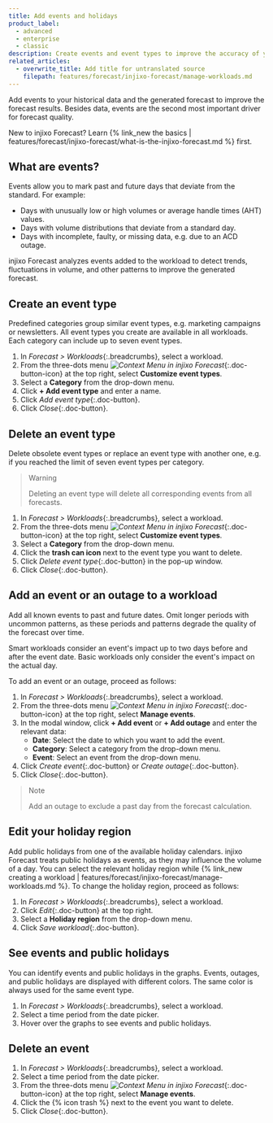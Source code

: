 ```yaml
---
title: Add events and holidays
product_label:
  - advanced
  - enterprise
  - classic
description: Create events and event types to improve the accuracy of your forecast
related_articles:
  - overwrite_title: Add title for untranslated source
    filepath: features/forecast/injixo-forecast/manage-workloads.md
---
```


Add events to your historical data and the generated forecast to improve the forecast results. Besides data, events are the second most important driver for forecast quality.

New to injixo Forecast? Learn {% link_new the basics | features/forecast/injixo-forecast/what-is-the-injixo-forecast.md %} first.

## What are events?

Events allow you to mark past and future days that deviate from the standard. For example:

- Days with unusually low or high volumes or average handle times (AHT) values.
- Days with volume distributions that deviate from a standard day.
- Days with incomplete, faulty, or missing data, e.g. due to an ACD outage.

injixo Forecast analyzes events added to the workload to detect trends, fluctuations in volume, and other patterns to improve the generated forecast.

## Create an event type

Predefined categories group similar event types, e.g. marketing campaigns or newsletters.
All event types you create are available in all workloads. Each category can include up to seven event types.

1. In _Forecast > Workloads_{:.breadcrumbs}, select a workload.
2. From the three-dots menu _![Context Menu in injixo Forecast](/assets/img/common/forecast/context-menu.svg)_{:.doc-button-icon} at the top right, select **Customize event types**.
3. Select a **Category** from the drop-down menu.
4. Click **+ Add event type** and enter a name.
5. Click _Add event type_{:.doc-button}.
6. Click _Close_{:.doc-button}.


## Delete an event type

Delete obsolete event types or replace an event type with another one, e.g. if you reached the limit of seven event types per category.

> Warning
>
> Deleting an event type will delete all corresponding events from all forecasts.

1. In _Forecast > Workloads_{:.breadcrumbs}, select a workload.
2. From the three-dots menu _![Context Menu in injixo Forecast](/assets/img/common/forecast/context-menu.svg)_{:.doc-button-icon} at the top right, select **Customize event types**.
3. Select a **Category** from the drop-down menu.
4. Click the **trash can icon** next to the event type you want to delete.
5. Click _Delete event type_{:.doc-button} in the pop-up window.
6. Click _Close_{:.doc-button}.

## Add an event or an outage to a workload

Add all known events to past and future dates. Omit longer periods with uncommon patterns, as these periods and patterns degrade the quality of the forecast over time.

Smart workloads consider an event's impact up to two days before and after the event date. Basic workloads only consider the event's impact on the actual day.

To add an event or an outage, proceed as follows:

1. In _Forecast > Workloads_{:.breadcrumbs}, select a workload.
2. From the three-dots menu _![Context Menu in injixo Forecast](/assets/img/common/forecast/context-menu.svg)_{:.doc-button-icon} at the top right, select **Manage events**.
3. In the modal window, click **+ Add event** or **+ Add outage** and enter the relevant data:
   - **Date**: Select the date to which you want to add the event.
   - **Category**: Select a category from the drop-down menu.
   - **Event**: Select an event from the drop-down menu.
4. Click _Create event_{:.doc-button} or _Create outage_{:.doc-button}.
5. Click _Close_{:.doc-button}.

> Note
>
> Add an outage to exclude a past day from the forecast calculation.

## Edit your holiday region

Add public holidays from one of the available holiday calendars. injixo Forecast treats public holidays as events, as they may influence the volume of a day. You can select the relevant holiday region while {% link_new creating a workload | features/forecast/injixo-forecast/manage-workloads.md %}. To change the holiday region, proceed as follows:

1. In _Forecast > Workloads_{:.breadcrumbs}, select a workload.
2. Click _Edit_{:.doc-button} at the top right.
3. Select a **Holiday region** from the drop-down menu.
4. Click _Save workload_{:.doc-button}.

## See events and public holidays

You can identify events and public holidays in the graphs. Events, outages, and public holidays are displayed with different colors. The same color is always used for the same event type.

1. In _Forecast > Workloads_{:.breadcrumbs}, select a workload.
2. Select a time period from the date picker.
3. Hover over the graphs to see events and public holidays.
  <!-- {{ 3 | image: "Viewing Events", '80%', 'gif' }} -->

## Delete an event

1. In _Forecast > Workloads_{:.breadcrumbs}, select a workload.
2. Select a time period from the date picker.
3. From the three-dots menu _![Context Menu in injixo Forecast](/assets/img/common/forecast/context-menu.svg)_{:.doc-button-icon} at the top right, select **Manage events**.
4. Click the {% icon trash %} next to the event you want to delete.
5. Click _Close_{:.doc-button}.
